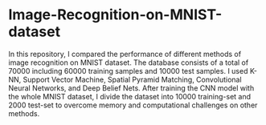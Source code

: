 # Image-Recognition-on-MNIST-dataset


In this repository, I compared the performance of different methods of image recognition on MNIST dataset. The database consists of a total of 70000 including 60000 training samples and 10000 test samples. I used K-NN, Support Vector Machine, Spatial Pyramid Matching, Convolutional Neural Networks, and Deep Belief Nets. After training the CNN model with the whole MNIST dataset, I divide the dataset into 10000 training-set and 2000 test-set to overcome memory and computational challenges on other methods.
